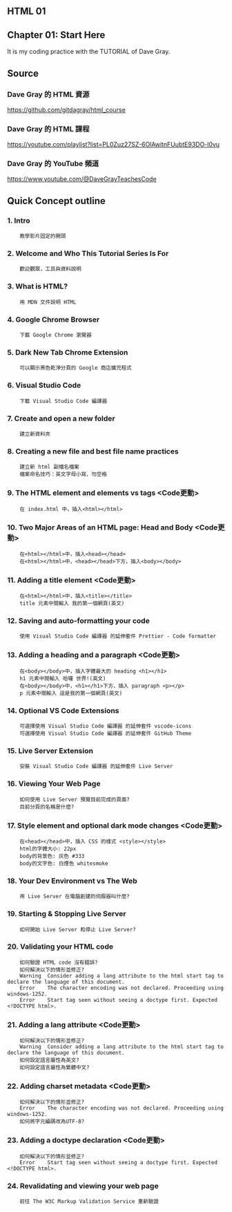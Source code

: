 ## HTML 01
## Chapter 01: Start Here
It is my coding practice with the TUTORIAL of Dave Gray. 

## Source
### Dave Gray 的 HTML 資源
https://github.com/gitdagray/html_course

### Dave Gray 的 HTML 課程
https://youtube.com/playlist?list=PL0Zuz27SZ-6OlAwitnFUubtE93DO-l0vu

### Dave Gray 的 YouTube 頻道
https://www.youtube.com/@DaveGrayTeachesCode

## Quick Concept outline
###  1. Intro
        教學影片固定的開頭

###  2. Welcome and Who This Tutorial Series Is For
        歡迎觀眾，工具與資料說明

###  3. What is HTML?
        用 MDN 文件說明 HTML

###  4. Google Chrome Browser
        下載 Google Chrome 瀏覽器

###  5. Dark New Tab Chrome Extension
        可以顯示黑色乾淨分頁的 Google 商店擴充程式

###  6. Visual Studio Code
        下載 Visual Studio Code 編譯器

###  7. Create and open a new folder
        建立新資料夾

###  8. Creating a new file and best file name practices
        建立新 html 副檔名檔案
        檔案命名技巧：英文字母小寫、勿空格

###  9. The HTML element and elements vs tags <Code更動>
        在 index.html 中，插入<html></html>

### 10. Two Major Areas of an HTML page: Head and Body <Code更動>
        在<html></html>中，插入<head></head>
        在<html></html>中，<head></head>下方，插入<body></body>

### 11. Adding a title element <Code更動>
        在<html></html>中，插入<title></title>
        title 元素中間輸入 我的第一個網頁(英文)

### 12. Saving and auto-formatting your code
        使用 Visual Studio Code 編譯器 的延伸套件 Prettier - Code formatter

### 13. Adding a heading and a paragraph <Code更動>
        在<body></body>中，插入字體最大的 heading <h1></h1>
        h1 元素中間輸入 哈囉 世界!(英文)
        在<body></body>中，<h1></h1>下方，插入 paragraph <p></p>
        p 元素中間輸入 這是我的第一個網頁(英文)

### 14. Optional VS Code Extensions
        可選擇使用 Visual Studio Code 編譯器 的延伸套件 vscode-icons
        可選擇使用 Visual Studio Code 編譯器 的延伸套件 GitHub Theme

### 15. Live Server Extension
        安裝 Visual Studio Code 編譯器 的延伸套件 Live Server

### 16. Viewing Your Web Page
        如何使用 Live Server 預覽目前完成的頁面?
        目前分頁的名稱是什麼?

### 17. Style element and optional dark mode changes <Code更動>
        在<head></head>中，插入 CSS 的樣式 <style></style>
        html的字體大小: 22px
        body的背景色: 灰色 #333
        body的文字色: 白煙色 whitesmoke

### 18. Your Dev Environment vs The Web
        用 Live Server 在電腦創建的伺服器叫什麼?

### 19. Starting & Stopping Live Server
        如何開始 Live Server 和停止 Live Server?

### 20. Validating your HTML code
        如何驗證 HTML code 沒有錯誤?
        如何解決以下的情形並修正?
        Warning  Consider adding a lang attribute to the html start tag to declare the language of this document.
        Error    The character encoding was not declared. Proceeding using windows-1252.
        Error    Start tag seen without seeing a doctype first. Expected <!DOCTYPE html>.

### 21. Adding a lang attribute <Code更動>
        如何解決以下的情形並修正?
        Warning  Consider adding a lang attribute to the html start tag to declare the language of this document.
        如何設定語言屬性為英文?
        如何設定語言屬性為繁體中文?

### 22. Adding charset metadata <Code更動>
        如何解決以下的情形並修正?
        Error    The character encoding was not declared. Proceeding using windows-1252.
        如何將字元編碼改為UTF-8?

### 23. Adding a doctype declaration <Code更動>
        如何解決以下的情形並修正?
        Error    Start tag seen without seeing a doctype first. Expected <!DOCTYPE html>.

### 24. Revalidating and viewing your web page
        前往 The W3C Markup Validation Service 重新驗證
